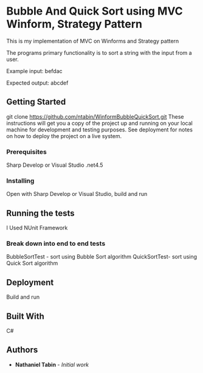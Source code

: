 # Bubble And Quick Sort using MVC Winform, Strategy Pattern

This is my implementation of MVC on Winforms and Strategy pattern

The programs primary functionality is to sort a string with the input from a user.

Example input: befdac

Expected output: abcdef

## Getting Started
git clone https://github.com/ntabin/WinformBubbleQuickSort.git
These instructions will get you a copy of the project up and running on your local machine for development and testing purposes. See deployment for notes on how to deploy the project on a live system.

### Prerequisites
Sharp Develop or Visual Studio
.net4.5

### Installing

Open with Sharp Develop or Visual Studio, build and run

## Running the tests
I Used NUnit Framework

### Break down into end to end tests

BubbleSortTest - sort using Bubble Sort algorithm
QuickSortTest- sort using Quick Sort algorithm

## Deployment

Build and run

## Built With
C#

## Authors

* **Nathaniel Tabin** - *Initial work*

